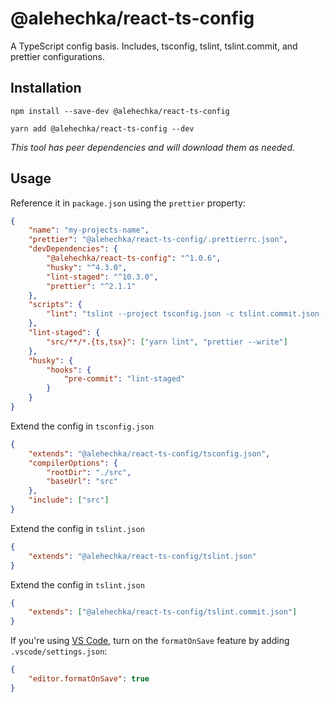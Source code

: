 # @alehechka/react-ts-config

A TypeScript config basis. Includes, tsconfig, tslint, tslint.commit, and prettier configurations.

## Installation

```
npm install --save-dev @alehechka/react-ts-config
```

```
yarn add @alehechka/react-ts-config --dev
```

_This tool has peer dependencies and will download them as needed._

## Usage

Reference it in `package.json` using the `prettier` property:

```json
{
	"name": "my-projects-name",
	"prettier": "@alehechka/react-ts-config/.prettierrc.json",
	"devDependencies": {
		"@alehechka/react-ts-config": "^1.0.6",
		"husky": "^4.3.0",
		"lint-staged": "^10.3.0",
		"prettier": "^2.1.1"
	},
	"scripts": {
		"lint": "tslint --project tsconfig.json -c tslint.commit.json --fix"
	},
	"lint-staged": {
		"src/**/*.{ts,tsx}": ["yarn lint", "prettier --write"]
	},
	"husky": {
		"hooks": {
			"pre-commit": "lint-staged"
		}
	}
}
```

Extend the config in `tsconfig.json`

```json
{
	"extends": "@alehechka/react-ts-config/tsconfig.json",
	"compilerOptions": {
		"rootDir": "./src",
		"baseUrl": "src"
	},
	"include": ["src"]
}
```

Extend the config in `tslint.json`

```json
{
	"extends": "@alehechka/react-ts-config/tslint.json"
}
```

Extend the config in `tslint.json`

```json
{
	"extends": ["@alehechka/react-ts-config/tslint.commit.json"]
}
```

If you're using [VS Code](https://code.visualstudio.com/), turn on the `formatOnSave` feature by adding `.vscode/settings.json`:

```json
{
	"editor.formatOnSave": true
}
```
